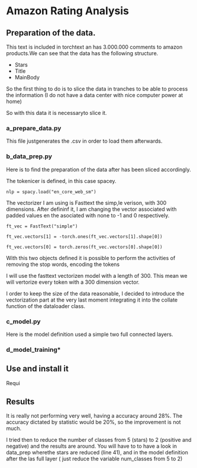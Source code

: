# Amazon Rating Analysis

## Preparation of the data.

This text is included in torchtext an has 3.000.000 comments to amazon products.We can see that the data has the following structure.

- Stars 
- Title
- MainBody

So the first thing to do is to slice the data in tranches to be able to process the information (I do not have a data center with nice computer power at home)

So with this data it is necessaryto slice it.

 ### **a_prepare_data.py**

This file justgenerates the .csv in order to load them afterwards.
	
### **b_data_prep.py**

Here is to find the preparation of the data after has been sliced accordingly.
	
The tokenicer is defined, in this case spacey.
	
`nlp = spacy.load("en_core_web_sm")`



The vectorizer I am using is Fasttext the simp,le verison, with 300 dimensions.	After defininf it, I am changing the vector associated with padded values en the asociated with none to -1 and 0 respectively.

`ft_vec = FastText("simple")`

`ft_vec.vectors[1] = -torch.ones(ft_vec.vectors[1].shape[0])` 

`ft_vec.vectors[0] = torch.zeros(ft_vec.vectors[0].shape[0])`
	

With this two objects defined it is possible to perform the activities of removing the stop words, encoding the tokens 

I will use the fasttext vectorizen model with a length of 300. This mean we will vertorize every token with a 300 dimension vector.

I order to keep the size of the data reasonable, I decided to introduce the vectorization part at the very last moment integrating it into the collate function of the dataloader class.

### **c_model.py**

Here is the model definition used a simple two full connected layers.

### **d_model_training***

## Use and install it

Requi


## Results

It is really not performing very well, having a accuracy around 28%. The accuracy dictated by statistic would be 20%, so the improvement is not much. 

I tried then to reduce the number of classes from 5 (stars) to 2 (positive and negative) and the results are around. You will have to to have a look in data_prep wherethe stars are reduced (line 41), and in the model definition after the las full layer ( just reduce the variable num_classes from 5 to 2)

